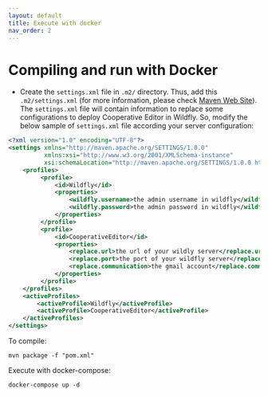 ```yaml
---
layout: default
title: Execute with docker
nav_order: 2
---
```


# Compiling and run with Docker

* Create the `settings.xml` file in `.m2/` directory. Thus, add this `.m2/settings.xml` (for more information, please check [Maven Web Site](https://maven.apache.org/settings.html)). The `settings.xml` file will contain information to replace some configurations to deploy Cooperative Editor in Wildfly. So, modify the below sample of `settings.xml` file according your server configuration:

```xml
<?xml version="1.0" encoding="UTF-8"?>
<settings xmlns="http://maven.apache.org/SETTINGS/1.0.0" 
          xmlns:xsi="http://www.w3.org/2001/XMLSchema-instance" 
          xsi:schemaLocation="http://maven.apache.org/SETTINGS/1.0.0 http://maven.apache.org/xsd/settings-1.0.0.xsd">
    <profiles>
         <profile>
             <id>Wildfly</id>
             <properties>
                 <wildfly.username>the admin username in wildfly</wildfly.username>
                 <wildfly.password>the admin password in wildfly</wildfly.password>
             </properties>
         </profile>
         <profile>
             <id>CooperativeEditor</id>
             <properties>
                 <replace.url>the url of your wildly server</replace.url>
                 <replace.port>the port of your wildfly server</replace.port>
                 <replace.communication>the gmail account</replace.communication>
             </properties>
         </profile>
    </profiles>
    <activeProfiles>
        <activeProfile>Wildfly</activeProfile>
        <activeProfile>CooperativeEditor</activeProfile>
    </activeProfiles>
</settings>
```

To compile:

    mvn package -f "pom.xml"

Execute with docker-compose:

    docker-compose up -d